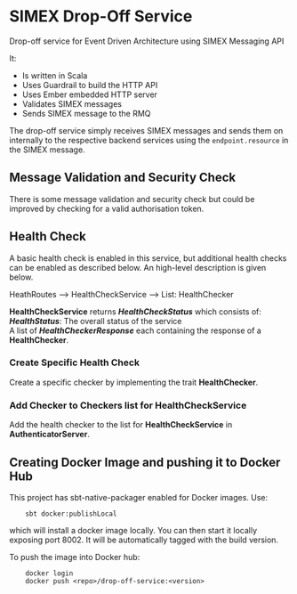 # SIMEX Drop-Off Service
Drop-off service for Event Driven Architecture using SIMEX Messaging API

It:
* Is written in Scala
* Uses Guardrail to build the HTTP API
* Uses Ember embedded HTTP server
* Validates SIMEX messages
* Sends SIMEX message to the RMQ

The drop-off service simply receives SIMEX messages and sends them on internally to the respective 
backend services using the `endpoint.resource` in the SIMEX message.

## Message Validation and Security Check
There is some message validation and security check but could be improved by checking for a valid authorisation token.

## Health Check
A basic health check is enabled in this service, but additional health checks can be enabled as described below. An 
high-level description is given below.

HeathRoutes --> HealthCheckService --> List: HealthChecker

**HealthCheckService** returns ***HealthCheckStatus*** which consists of:  
***HealthStatus***: The overall status of the service  
A list of ***HealthCheckerResponse*** each containing the response of a **HealthChecker**.

### Create Specific Health Check
Create a specific checker by implementing the trait **HealthChecker**.

### Add Checker to Checkers list for HealthCheckService
Add the health checker to the list for **HealthCheckService** in **AuthenticatorServer**.

## Creating Docker Image and pushing it to Docker Hub
This project has sbt-native-packager enabled for Docker images. Use:

```
    sbt docker:publishLocal
```
which will install a docker image locally. You can then start it locally exposing port 8002.
It will be automatically tagged with the build version.

To push the image into Docker hub:
```
    docker login
    docker push <repo>/drop-off-service:<version>
```
